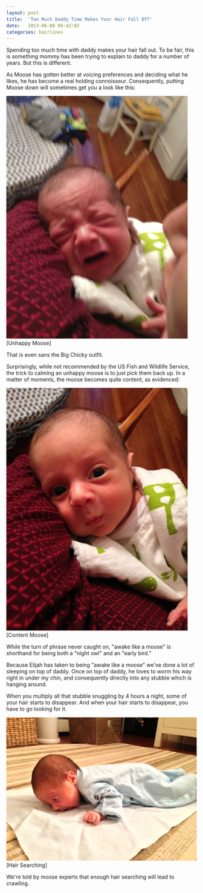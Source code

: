 ```yaml
---
layout: post
title:  'Too Much Daddy Time Makes Your Hair Fall Off'
date:   2013-06-08 09:42:02
categories: hairlines
---
```


Spending too much time with daddy makes your hair fall out.  To be fair, this is something mommy has been trying to explain to daddy for a number of years.  But this is different.

As Moose has gotten better at voicing preferences and deciding what he likes, he has become a real holding connoisseur.  Consequently, putting Moose down will sometimes get you a look like this:

![Unhappy Moose](/images/unhappy-moose.jpg "Unhappy Moose")
\[Unhappy Moose\]

That is even sans the Big Chicky outfit.  

Surprisingly, while not recommended by the US Fish and Wildlife Service, the trick to calming an unhappy moose is to just pick them back up.  In a matter of moments, the moose becomes quite content, as evidenced:

![Content Moose](/images/content-moose.jpg "Content Moose")
\[Content Moose\]

While the turn of phrase never caught on, "awake like a moose" is shorthand for being both a "night owl" and an "early bird."

Because Elijah has taken to being "awake like a moose" we've done a lot of sleeping on top of daddy.  Once on top of daddy, he loves to worm his way right in under my chin, and consequently directly into any stubble which is hanging around.

When you multiply all that stubble snuggling by 4 hours a night, some of your hair starts to disappear.  And when your hair starts to disappear, you have to go looking for it.

![Hair Search](/images/hair-search.jpg "Hair Search")
\[Hair Searching\]

We're told by moose experts that enough hair searching will lead to crawling.
